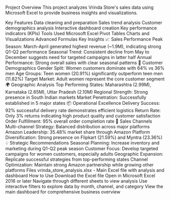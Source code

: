 Project Overview
This project analyzes Vrinda Store's sales data using Microsoft Excel to provide business insights and visualizations.

Key Features
Data cleaning and preparation
Sales trend analysis
Customer demographics analysis
Interactive dashboard creation
Key performance indicators (KPIs)
Tools Used
Microsoft Excel
Pivot Tables
Charts and Visualizations
Advanced Formulas
Key Insights
📈 Sales Performance
Peak Season: March-April generated highest revenue (~1.9M), indicating strong Q1-Q2 performance
Seasonal Trend: Consistent decline from May to December suggests need for targeted campaigns in latter half
Annual Performance: Strong overall sales with clear seasonal patterns
👥 Customer Demographics
Gender Split: Women customers dominate with 64% vs 36% men
Age Groups: Teen women (20.91%) significantly outperform teen men (11.82%)
Target Market: Adult women represent the core customer segment
🌍 Geographic Analysis
Top Performing States: Maharashtra (2.99M), Karnataka (2.65M), Uttar Pradesh (2.10M)
Regional Strength: Strong presence in South Indian markets
Market Penetration: Successfully established in 5 major states
📦 Operational Excellence
Delivery Success: 92% successful delivery rate demonstrates efficient logistics
Return Rate: Only 3% returns indicating high product quality and customer satisfaction
Order Fulfillment: 95% overall order completion rate
🛒 Sales Channels
Multi-channel Strategy: Balanced distribution across major platforms
Amazon Leadership: 35.48% market share through Amazon
Platform Diversification: Strong presence on Flipkart (21.59%) and Myntra (23.36%)
💡 Strategic Recommendations
Seasonal Planning: Increase inventory and marketing during Q1-Q2 peak season
Customer Focus: Develop targeted campaigns for women customers, especially adults
Geographic Expansion: Replicate successful strategies from top-performing states
Channel Optimization: Maintain strong Amazon partnership while growing other platforms
Files
vrinda_store_analysis.xlsx - Main Excel file with analysis and dashboard
How to Use
Download the Excel file
Open in Microsoft Excel 2016 or later
Navigate through different sheets to view analysis
Use interactive filters to explore data by month, channel, and category
View the main dashboard for comprehensive business overview
